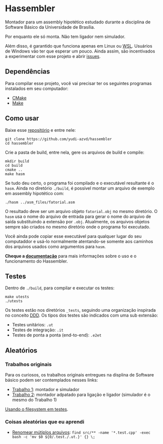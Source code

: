 # Hassembler
Montador para um assembly hipotético estudado durante a disciplina de Software 
Básico da Universidade de Brasília.

Por enquanto ele só monta. Não tem ligador nem simulador.

Além disso, é garantido que funciona apenas em Linux ou 
[WSL](https://docs.microsoft.com/en-us/windows/wsl/). Usuários de Windows vão 
ter que esperar um pouco. Ainda assim, são incentivados a experimentar com esse
projeto e abrir [issues](https://github.com/yudi-azvd/hassembler/issues/new).


## Dependências
Para compilar esse projeto, você vai precisar ter os seguintes programas 
instalados em seu computador:

- [CMake](https://cmake.org/download/)
- [Make](https://www.gnu.org/software/make/) 
<!-- (ou [Ninja](https://ninja-build.org/)) -->


## Como usar
Baixe esse [repositório](https://github.com/yudi-azvd/hassembler) e entre nele:

    git clone https://github.com/yudi-azvd/hassembler
    cd hassembler

Crie a pasta de build, entre nela, gere os arquivos de build e compile:

    mkdir build
    cd build
    cmake ..
    make hasm

Se tudo deu certo, o programa foi compilado e o executável resultante é o 
`hasm`. Ainda no diretório `./build`, é possível montar um arquivo de exemplo
em assembly hipotético com:

    ./hasm ../asm_files/fatorial.asm

O resultado deve ser um arquivo objeto `fatorial.obj` no mesmo diretório. O 
`hasm` usa o nome do arquivo de entrada para gerar o nome do arquivo de saída 
substituindo a extensão por `.obj`. Atualmente, os arquivos objetos sempre são 
criados no mesmo diretório onde o programa foi executado.

Você ainda pode copiar esse executável para qualquer lugar do seu computaddor
e usá-lo normalmente atentando-se somente aos caminhos dos arquivos usados como
argumentos para `hasm`.

**Cheque a [documentação](docs/README.md)** 
para mais informações sobre o uso e o funcionamento do Hassembler.


## Testes
Dentro de `./build`, para compilar e executar os testes:

    make utests
    ./utests

Os testes estão nos diretórios `_tests`, seguindo uma organização inspirada no 
conceito [DDD](https://en.wikipedia.org/wiki/Domain-driven_design). Os tipos dos
testes são indicados com uma sub extensão:

- Testes unitários: `.ut`
- Testes de integração: `.it`
- Testes de ponta a ponta (end-to-end): `.e2et`


## Aleatórios
### Trabalhos originais
Para os curiosos, os trabalhos originais entregues na displina de Software 
básico podem ser contemplados nesses links:

- [Trabalho 1](https://github.com/yudi-azvd/hassembler/tree/sb-trabalho-1):
montador e simulador
- [Trabalho 2](https://github.com/yudi-azvd/hassembler/tree/sb-trabalho-2):
montador adpatado para ligação e ligador (simulador é o mesmo do Trabalho 1)

[Usando o filesystem em testes](https://softwareengineering.stackexchange.com/questions/330393/reading-a-file-before-testing-a-method-it-is-an-integration-test-or-a-unit-tes).


### Coisas aleatórias que eu aprendi
- [Renomear mútiplos arquivos](https://stackoverflow.com/questions/15290186/find-a-pattern-in-files-and-rename-them):
`find src/** -name '*.test.cpp' -exec bash -c 'mv $0 ${0/.test./.ut.}' {} \;`